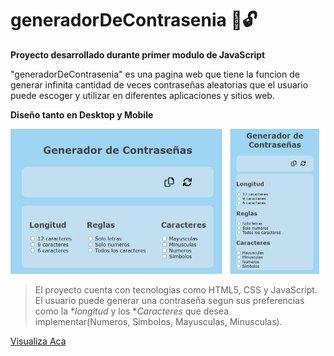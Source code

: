 # generadorDeContrasenia 🔐🔓    
**Proyecto desarrollado durante primer modulo de JavaScript**      

"generadorDeContrasenia" es una pagina web que tiene la funcion de generar infinita cantidad de veces contraseñas aleatorias que el usuario puede escoger y utilizar en diferentes aplicaciones y sitios web.    
    
        
**Diseño tanto en Desktop y Mobile**    

![proyecto](/img/proyecto-ambos.png)    
> El proyecto cuenta con tecnologias como HTML5, CSS y JavaScript.  
> El usuario puede generar una contraseña segun sus preferencias como la **longitud* y los **Caracteres* que desea implementar(Numeros, Simbolos, Mayusculas, Minusculas).


[Visualiza Aca](https://isabelalvarado21.github.io/generadorDeContrasenia/)





